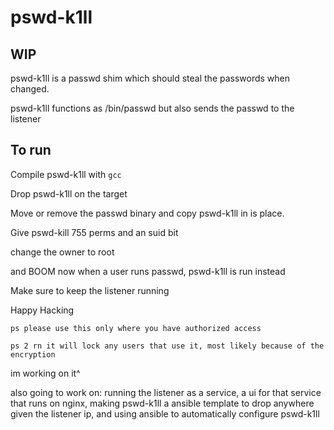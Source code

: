 # pswd-k1ll

## WIP

pswd-k1ll is a passwd shim which should steal the passwords when changed.

pswd-k1ll functions as /bin/passwd but also sends the passwd to the listener

## To run

Compile pswd-k1ll with ```gcc```

Drop pswd-k1ll on the target

Move or remove the passwd binary and copy pswd-k1ll in is place. 

Give pswd-kill 755 perms and an suid bit

change the owner to root

and BOOM now when a user runs passwd, pswd-k1ll is run instead

Make sure to keep the listener running 

Happy Hacking

```ps please use this only where you have authorized access```

```ps 2 rn it will lock any users that use it, most likely because of the encryption```

im working on it^

also going to work on: running the listener as a service, a ui for that service that runs on nginx, making pswd-k1ll a ansible template to drop anywhere given the listener ip, and using ansible to automatically configure pswd-k1ll